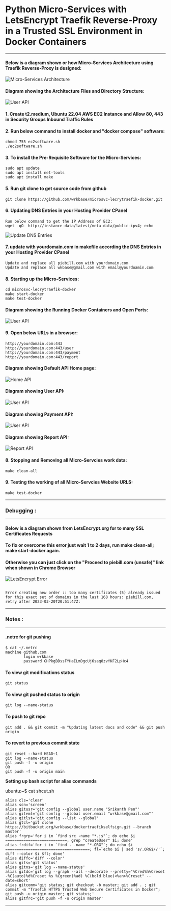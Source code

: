 # Python Micro-Services with LetsEncrypt Traefik Reverse-Proxy in a Trusted SSL Environment in Docker Containers
---


#### Below is a diagram shown or how Micro-Services Architecture using Traefik Reverse-Proxy is designed:
![Micro-Services Architecture](imgs/architechture.jpg "Micro-Services Architecture")


#### Diagram showing the Architecture Files and Directory Structure:
![User API](imgs/cnsoledirs.jpg "User API")


#### 1. Create t2.medium, Ubuntu 22.04 AWS EC2 Instance and Allow 80, 443 in Security Groups Inbound Traffic Rules

#### 2. Run below command to install docker and "docker compose" software:
```
chmod 755 ec2software.sh
./ec2software.sh
```

#### 3. To install the Pre-Requisite Software for the Micro-Services:
```
sudo apt update
sudo apt install net-tools
sudo apt install make
```

#### 5. Run git clone to get source code from github
```
git clone https://github.com/wrkbase/microsvc-lecrytraefik-docker.git
```

#### 6. Updating DNS Entries in your Hosting Provider CPanel
```
Run below command to get the IP Address of EC2:
wget -qO- http://instance-data/latest/meta-data/public-ipv4; echo
```
![Update DNS Entries](imgs/ledns.jpg "Update DNS Entries")


#### 7. update with yourdomain.com in makefile according the DNS Entries in your Hosting Provider CPanel
```
Update and replace all piebill.com with yourdomain.com
Update and replace all wkbase@gmail.com with email@yourdoamin.com
```

#### 8. Starting up the Micro-Services:
```
cd microsvc-lecrytraefik-docker
make start-docker
make test-docker
```

#### Diagram showing the Running Docker Containers and Open Ports:
![User API](imgs/cnsoleprocess.jpg "User API")


#### 9. Open below URLs in a browser:
```
http://yourdomain.com:443
http://yourdomain.com:443/user
http://yourdomain.com:443/payment 
http://yourdomain.com:443/report 
```

#### Diagram showing Default API Home page:
![Home API](imgs/letrkhome.jpg "Home API")

#### Diagram showing User API:
![User API](imgs/letrkuser.jpg "User API")

#### Diagram showing Payment API:
![User API](imgs/letrkpayment.jpg "User API")

#### Diagram showing Report API:
![Report API](imgs/letrkreport.jpg "Report API")


#### 8. Stopping and Removing all Micro-Servcies work data:
```
make clean-all
```

#### 9. Testing the working of all Micro-Servcies Website URLS:
```
make test-docker
```


---
### Debugging :
---


#### Below is a diagram shown from LetsEncrypt.org for to many SSL Certificates Requests
#### To fix or overcome this error just wait 1 to 2 days, run make clean-all; make start-docker again.
#### Otherwise you can just click on the "Proceed to piebill.com (unsafe)" link when shown in Chrome Browser
![LetsEncrypt Error](imgs/lecryerror.jpg "LetsEncrypt Error")

```

Error creating new order :: too many certificates (5) already issued for this exact set of domains in the last 168 hours: piebill.com, retry after 2023-03-20T20:51:47Z: 

```


---
### Notes :
---

#### .netrc for git pushing
```
$ cat ~/.netrc
machine github.com
        login wrkbase
        password GHPkgBDssFYHaILmDgcUj6saq8zvYKF2LpHc4
```
#### To view git modifications status
```
git status
```

#### To view git pushed status to origin
```
git log --name-status
```

#### To push to git repo
```
git add . && git commit -m "Updating latest docs and code" && git push origin
```

#### To revert to previous commit state
```
git reset --hard HEAD~1
git log --name-status
git push -f -u origin
OR
git push -f -u origin main
```


**Setting up bash script for alias commands** 

ubuntu:~$ cat shcut.sh

```
alias cls='clear'
alias scn='screen'
alias gitusr='git config --global user.name "Srikanth Pen"'
alias giteml='git config --global user.email "wrkbase@gmail.com"'
alias gitlst='git config --list --global'
alias gtcl='git clone https://bitbucket.org/wrkbase/dockertraefikselfsign.git --branch master'
alias frgrp='for i in `find src -name "*.js"`; do echo $i ===========================; grep "createUser" $i; done'
alias frdif='for i in `find . -name "*.ORG"`; do echo $i =====================================; fl=`echo $i | sed 's/.ORG$//'`; diff --color $i $fl; done'
alias diffc='diff --color'
alias gits='git status'
alias gitns='git log --name-status'
alias gitdc='git log --graph --all --decorate --pretty="%Cred%h%Creset -%C(auto)%d%Creset %s %Cgreen(%ad) %C(bold blue)<%an>%Creset" --date=short'
alias gitcomm='git status; git checkout -b master; git add . ; git commit -m "Traefik HTTPS Trusted Web Secure Certificates in Docker"; git push -u origin master; git status;'
alias gitfrc='git push -f -u origin master'
```

---


